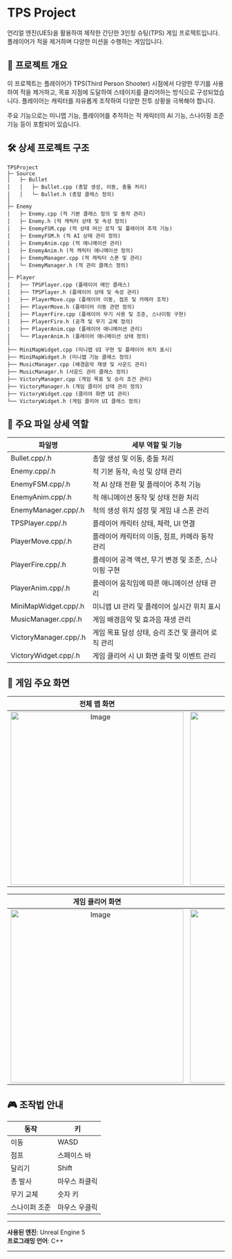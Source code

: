 # TPS Project

언리얼 엔진(UE5)을 활용하여 제작한 간단한 3인칭 슈팅(TPS) 게임 프로젝트입니다. 플레이어가 적을 제거하며 다양한 미션을 수행하는 게임입니다.

## 🎯 프로젝트 개요

이 프로젝트는 플레이어가 TPS(Third Person Shooter) 시점에서 다양한 무기를 사용하여 적을 제거하고, 목표 지점에 도달하여 스테이지를 클리어하는 방식으로 구성되었습니다. 플레이어는 캐릭터를 자유롭게 조작하여 다양한 전투 상황을 극복해야 합니다.

주요 기능으로는 미니맵 기능, 플레이어를 추적하는 적 캐릭터의 AI 기능, 스나이핑 조준 기능 등이 포함되어 있습니다.

## 🛠️ 상세 프로젝트 구조

```
TPSProject
├─ Source
│   ├─ Bullet
│   │   ├─ Bullet.cpp (총알 생성, 이동, 충돌 처리)
│   │   └─ Bullet.h (총알 클래스 정의)
│
├─ Enemy
│   ├─ Enemy.cpp (적 기본 클래스 정의 및 동작 관리)
│   ├─ Enemy.h (적 캐릭터 상태 및 속성 정의)
│   ├─ EnemyFSM.cpp (적 상태 머신 로직 및 플레이어 추적 기능)
│   ├─ EnemyFSM.h (적 AI 상태 관리 정의)
│   ├─ EnemyAnim.cpp (적 애니메이션 관리)
│   ├─ EnemyAnim.h (적 캐릭터 애니메이션 정의)
│   ├─ EnemyManager.cpp (적 캐릭터 스폰 및 관리)
│   └─ EnemyManager.h (적 관리 클래스 정의)
│
├─ Player
│   ├── TPSPlayer.cpp (플레이어 메인 클래스)
│   ├── TPSPlayer.h (플레이어 상태 및 속성 관리)
│   ├── PlayerMove.cpp (플레이어 이동, 점프 및 카메라 조작)
│   ├── PlayerMove.h (플레이어 이동 관련 정의)
│   ├── PlayerFire.cpp (플레이어 무기 사용 및 조준, 스나이핑 구현)
│   ├── PlayerFire.h (공격 및 무기 교체 정의)
│   ├── PlayerAnim.cpp (플레이어 애니메이션 관리)
│   └── PlayerAnim.h (플레이어 애니메이션 상태 정의)
│
├── MiniMapWidget.cpp (미니맵 UI 구현 및 플레이어 위치 표시)
├── MiniMapWidget.h (미니맵 기능 클래스 정의)
├── MusicManager.cpp (배경음악 재생 및 사운드 관리)
├── MusicManager.h (사운드 관리 클래스 정의)
├── VictoryManager.cpp (게임 목표 및 승리 조건 관리)
├── VictoryManager.h (게임 클리어 상태 관리 정의)
├── VictoryWidget.cpp (클리어 화면 UI 관리)
└── VictoryWidget.h (게임 클리어 UI 클래스 정의)
```

## 📌 주요 파일 상세 역할

| 파일명                | 세부 역할 및 기능                                    |
| --------------------- | ---------------------------------------------------- |
| Bullet.cpp/.h         | 총알 생성 및 이동, 충돌 처리                         |
| Enemy.cpp/.h          | 적 기본 동작, 속성 및 상태 관리                      |
| EnemyFSM.cpp/.h       | 적 AI 상태 전환 및 플레이어 추적 기능                |
| EnemyAnim.cpp/.h      | 적 애니메이션 동작 및 상태 전환 처리                 |
| EnemyManager.cpp/.h   | 적의 생성 위치 설정 및 게임 내 스폰 관리             |
| TPSPlayer.cpp/.h      | 플레이어 캐릭터 상태, 체력, UI 연결                  |
| PlayerMove.cpp/.h     | 플레이어 캐릭터의 이동, 점프, 카메라 동작 관리       |
| PlayerFire.cpp/.h     | 플레이어 공격 액션, 무기 변경 및 조준, 스나이핑 구현 |
| PlayerAnim.cpp/.h     | 플레이어 움직임에 따른 애니메이션 상태 관리          |
| MiniMapWidget.cpp/.h  | 미니맵 UI 관리 및 플레이어 실시간 위치 표시          |
| MusicManager.cpp/.h   | 게임 배경음악 및 효과음 재생 관리                    |
| VictoryManager.cpp/.h | 게임 목표 달성 상태, 승리 조건 및 클리어 로직 관리   |
| VictoryWidget.cpp/.h  | 게임 클리어 시 UI 화면 출력 및 이벤트 관리           |

## 📸 게임 주요 화면

|                                                     전체 맵 화면                                                      |                                                  플레이어 전투 장면                                                   |
| :-------------------------------------------------------------------------------------------------------------------: | :-------------------------------------------------------------------------------------------------------------------: |
| <img src="https://github.com/user-attachments/assets/173a051a-590a-4f74-ac9e-523a8683eb34" alt="Image" width="400" /> | <img src="https://github.com/user-attachments/assets/3ece17fd-ec86-4c1f-b83f-f7ba4a7758b6" alt="Image" width="400" /> |

|                                                   게임 클리어 화면                                                    |                                                    게임 오버 화면                                                     |                                                  스나이퍼 조준 화면                                                   |
| :-------------------------------------------------------------------------------------------------------------------: | :-------------------------------------------------------------------------------------------------------------------: | :-------------------------------------------------------------------------------------------------------------------: |
| <img src="https://github.com/user-attachments/assets/de84ef33-38f1-4900-9e04-5cffd0e61f22" alt="Image" width="400" /> | <img src="https://github.com/user-attachments/assets/f3d6d800-8575-48b3-857a-88e401b063da" alt="Image" width="400" /> | <img src="https://github.com/user-attachments/assets/ee182068-41bb-414e-85e9-ca56094031ad" alt="Image" width="400" /> |

## 🎮 조작법 안내

| 동작          | 키            |
| ------------- | ------------- |
| 이동          | WASD          |
| 점프          | 스페이스 바   |
| 달리기        | Shift         |
| 총 발사       | 마우스 좌클릭 |
| 무기 교체     | 숫자 키       |
| 스나이퍼 조준 | 마우스 우클릭 |

---

**사용된 엔진**: Unreal Engine 5  
**프로그래밍 언어**: C++

---

